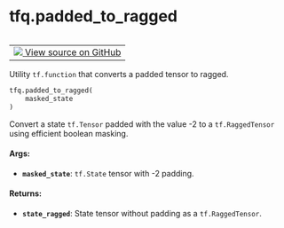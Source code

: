 <div itemscope itemtype="http://developers.google.com/ReferenceObject">
<meta itemprop="name" content="tfq.padded_to_ragged" />
<meta itemprop="path" content="Stable" />
</div>

# tfq.padded_to_ragged

<!-- Insert buttons and diff -->

<table class="tfo-notebook-buttons tfo-api" align="left">

<td>
  <a target="_blank" href="https://github.com/tensorflow/quantum/tree/master/tensorflow_quantum/core/ops/tfq_utility_ops.py">
    <img src="https://www.tensorflow.org/images/GitHub-Mark-32px.png" />
    View source on GitHub
  </a>
</td></table>



Utility `tf.function` that converts a padded tensor to ragged.

```python
tfq.padded_to_ragged(
    masked_state
)
```



<!-- Placeholder for "Used in" -->

Convert a state `tf.Tensor` padded with the value -2 to a `tf.RaggedTensor`
using efficient boolean masking.

#### Args:


* <b>`masked_state`</b>: `tf.State` tensor with -2 padding.

#### Returns:


* <b>`state_ragged`</b>: State tensor without padding as a `tf.RaggedTensor`.